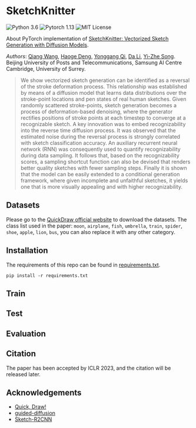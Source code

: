 # SketchKnitter
![Python 3.6](https://img.shields.io/badge/python-3.6-green) ![Pytorch 1.13](https://img.shields.io/badge/pytorch-1.13-green) ![MIT License](https://img.shields.io/badge/licence-MIT-green)

About PyTorch implementation of [SketchKnitter: Vectorized Sketch Generation with Diffusion Models](https://openreview.net/pdf?id=4eJ43EN2g6l). 

_Authors_: [Qiang Wang](https://scholar.google.com/citations?user=lXyi3t4AAAAJ&hl=en), [Haoge Deng](https://github.com/Bitterdhg), [Yonggang Qi](https://qugank.github.io/), [Da Li](https://scholar.google.co.uk/citations?user=RPvaE3oAAAAJ&hl=en), [Yi-Zhe Song](https://scholar.google.co.uk/citations?hl=en&user=irZFP_AAAAAJ&view_op=list_works&sortby=pubdate). Beijing University of Posts and Telecommunications, Samsung AI Centre Cambridge, University of Surrey.

> We show vectorized sketch generation can be identified as a reversal of the stroke deformation process. This relationship was established by means of a diffusion model that learns data distributions over the stroke-point locations and pen states of real human sketches. Given randomly scattered stroke-points, sketch generation becomes a process of deformation-based denoising, where the generator rectifies positions of stroke points at each timestep to converge at a recognizable sketch. A key innovation was to embed recognizability into the reverse time diffusion process. It was observed that the estimated noise during the reversal process is strongly correlated with sketch classification accuracy. An auxiliary recurrent neural network (RNN) was consequently used to quantify recognizability during data sampling. It follows that, based on the recognizability scores, a sampling shortcut function can also be devised that renders better quality sketches with fewer sampling steps. Finally it is shown that the model can be easily extended to a conditional generation framework, where given incomplete and unfaithful sketches, it yields one that is more visually appealing and with higher recognizability.



## Datasets
Please go to the [QuickDraw official website](https://github.com/googlecreativelab/quickdraw-dataset) to download the datasets. The class list used in the paper: `moon`, `airplane`, `fish`, `umbrella`, `train`, `spider`, `shoe`, `apple`, `lion`, `bus`, you can also replace it with any other category.

## Installation
The requirements of this repo can be found in [requirements.txt](https://github.com/XDUWQ/DiffSketching/blob/main/requirements.txt).
```
pip install -r requirements.txt
```

## Train


## Test



## Evaluation



## Citation
The paper has been accepted by ICLR 2023, and the citation will be released later. 

## Acknowledgements
* [Quick, Draw!](https://github.com/googlecreativelab/quickdraw-dataset)
* [guided-diffusion](https://github.com/openai/guided-diffusion)
* [Sketch-R2CNN](https://github.com/craigleili/Sketch-R2CNN)

